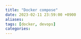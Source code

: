 ```yaml
---
title: "Docker compose"
date: 2023-02-11 23:59:00 +0900
aliases: 
tags: [docker, devops]
categories: 
---
```

